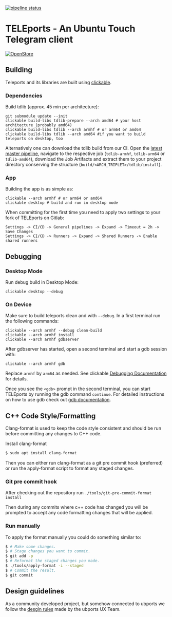 [![pipeline status](https://gitlab.com/ubports/apps/teleports/badges/master/pipeline.svg)](https://gitlab.com/ubports/apps/teleports/commits/master)

# TELEports - An Ubuntu Touch Telegram client

[![OpenStore](https://open-store.io/badges/en_US.png)](https://open-store.io/app/teleports.ubports)

## Building

Teleports and its libraries are built using
[clickable](https://clickable.bhdouglass.com/en/latest/).

### Dependencies

Build tdlib (approx. 45 min per architecture):

    git submodule update --init
    clickable build-libs tdlib-prepare --arch amd64 # your host architecture (probably amd64)
    clickable build-libs tdlib --arch armhf # or arm64 or amd64
    clickable build-libs tdlib --arch amd64 #if you want to build teleports on desktop, too

Alternatively one can download the tdlib build from our CI. Open the
[latest master pipeline](https://gitlab.com/ubports/apps/teleports/-/pipelines?page=1&scope=all&ref=master),
navigate to the respective job (`tdlib-armhf`, `tdlib-arm64` or `tdlib-amd64`),
download the Job Artifacts and extract them to your project directory conserving
the structure (`build/<ARCH_TRIPLET>/tdlib/install`).

### App

Building the app is as simple as:

    clickable --arch armhf # or arm64 or amd64
    clickable desktop # build and run in desktop mode

When committing for the first time you need to apply two settings to your fork
of TELEports on Gitlab:

    Settings -> CI/CD -> General pipelines -> Expand -> Timeout = 2h -> Save Changes
    Settings -> CI/CD -> Runners -> Expand -> Shared Runners -> Enable shared runners

## Debugging

### Desktop Mode

Run debug build in Desktop Mode:

    clickable desktop --debug

### On Device

Make sure to build teleports clean and with `--debug`. In a first terminal run
the following commands:

    clickable --arch armhf --debug clean-build
    clickable --arch armhf install
    clickable --arch armhf gdbserver

After gdbserver has started, open a second terminal and start a gdb session with:

    clickable --arch armhf gdb

Replace `armhf` by `arm64` as needed. See clickable
[Debugging Documentation](https://clickable-ut.dev/en/latest/debugging.html) for
details.

Once you see the `<gdb>` prompt in the second terminal, you can start TELEports
by running the gdb command `continue`. For detailed instructions on how to use
gdb check out
[gdb documentation](https://sourceware.org/gdb/current/onlinedocs/gdb/).  

## C++ Code Style/Formatting

Clang-format is used to keep the code style consistent and should be run before
committing any changes to C++ code.

Install clang-format

```bash
$ sudo apt install clang-format
```

Then you can either run clang-format as a git pre commit hook (preferred) or run
the apply-format script to format any staged changes.

### Git pre commit hook

After checking out the repository run `./tools/git-pre-commit-format install`

Then during any commits where c++ code has changed you will be prompted to
accept any code formatting changes that will be applied.

### Run manually

To apply the format manually you could do something similar to:

```bash
$ # Make some changes.
$ # Stage changes you want to commit.
$ git add -p
$ # Reformat the staged changes you made.
$ ./tools/apply-format -i --staged
$ # Commit the result.
$ git commit
```

## Design guidelines

As a community developed project, but somehow connected to ubports we follow the
[desgin rules](https://gitlab.com/ubports/teams/ux-des/ubuntu-touch-human-interface-guidelines---hib/wikis/home)
made by the ubports UX Team.

